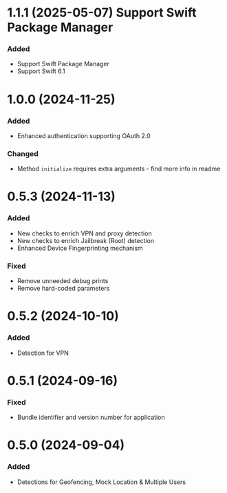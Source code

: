 # 1.1.1 (2025-05-07) Support Swift Package Manager

### Added
- Support Swift Package Manager
- Support Swift 6.1

# 1.0.0 (2024-11-25)

### Added
- Enhanced authentication supporting OAuth 2.0

### Changed
- Method `initialize` requires extra arguments - find more info in readme

# 0.5.3 (2024-11-13)

### Added
- New checks to enrich VPN and proxy detection
- New checks to enrich Jailbreak (Root) detection
- Enhanced Device Fingerprinting mechanism

### Fixed
- Remove unneeded debug prints
- Remove hard-coded parameters

# 0.5.2 (2024-10-10)

### Added
- Detection for VPN

# 0.5.1 (2024-09-16)

### Fixed
- Bundle identifier and version number for application

# 0.5.0 (2024-09-04)

### Added
- Detections for Geofencing, Mock Location & Multiple Users
